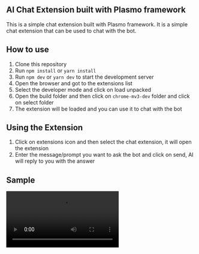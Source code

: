 ## AI Chat Extension built with Plasmo framework

This is a simple chat extension built with Plasmo framework. It is a simple chat extension that can be used to chat with the bot.

## How to use

1. Clone this repository
2. Run `npm install` or `yarn install`
3. Run `npm dev` or `yarn dev` to start the development server
4. Open the browser and got to the extensions list
5. Select the developer mode and click on load unpacked
6. Open the build folder and then click on `chrome-mv3-dev` folder and click on select folder
7. The extension will be loaded and you can use it to chat with the bot

## Using the Extension

1. Click on extensions icon and then select the chat extension, it will open the extension
2. Enter the message/prompt you want to ask the bot and click on send, AI will reply to you with the answer

## Sample


![Sample](./extension-in-action.mp4)

